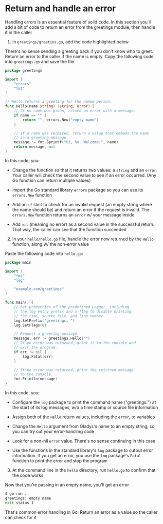 # Return and handle an error

Handling errors is an essential feature of solid code. In this section you'll add a bit of code to return an error from the greetings module, then handle it in the caller

1. In `greetings/greetins.go`, add the code highlighted below

There's no sense sending a greeting back if you don't know who to greet. Return an error to the caller if the name is empty. Copy the following code into `greetings.go` and save the file

```go
package greetings

import (
    "errors"
    "fmt"
)

// Hello returns a greeting for the named person.
func Hello(name string) (string, error) {
    // If no name was given, return an error with a message.
    if name == "" {
        return "", errors.New("empty name")
    }

    // If a name was received, return a value that embeds the name
    // in a greeting message.
    message := fmt.Sprintf("Hi, %v. Welcome!", name)
    return message, nil
}
```

In this code, you:

* Change the function so that it returns two values: a `string` and an `error`. Your caller will check the second value to see if an error occurred. (Any Go function can return multiple values)

* Import the Go standard library `errors` package so you can use its `errors.New` function

* Add an `if` stmt to check for an invalid request (an empty string where the name should be) and return an error if the request is invalid. The `errors.New` function returns an `error` w/ your message inside

* Add `nil` (meaning no error) as a second value in the successful return. That way, the caller can see that the function succeeded

2. In your `hello/hello.go` file, handle the error now returned by the `Hello` function, along w/ the non-error value

Paste the following code into `hello.go`:

```go
package main

import (
	"fmt"
	"log"

	"example.com/greetings"
)

func main() {
	// Set properties of the predefined Logger, including
	// the log entry prefix and a flag to disable printing
	// the time, source file, and line number.
	log.SetPrefix("greetings: ")
	log.SetFlags(0)

	// Request a greeting message.
	message, err := greetings.Hello("")
	// If an error was returned, print it to the console and
	// exit the program.
	if err != nil {
		log.Fatal(err)
	}

	// If no error was returned, print the returned message
	// to the console.
	fmt.Println(message)
}
```

In this code, you:

* Configure the `log` package to print the command name ("greetings:") at the start of its log messages, w/o a time stamp or source file information

* Assign both of the `Hello` return values, including the `error`, to variables

* Change the `Hello` argument from Gladys's name to an empty string, so you can try out your error-handling code

* Look for a non-nil `error` value. There's no sense continuing in this case

* Use the functions in the standard library's `log` package to output error information. If you get an error, you use the `log` package's `Fatal` function to print the error and stop the program

3. At the command line in the `hello` directory, run `hello.go` to confirm that the code works

Now that you're passing in an empty name, you'll get an error.

```zsh
$ go run .
greetings: empty name
exit status 1
```

That's common error handling in Go: Return an error as a value so the caller can check for it
